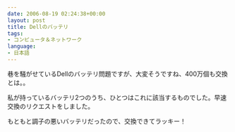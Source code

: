 ```yaml
---
date: 2006-08-19 02:24:38+00:00
layout: post
title: Dellのバッテリ
tags:
- コンピュータ＆ネットワーク
language:
- 日本語
---
```


巷を騒がせているDellのバッテリ問題ですが、大変そうですね、400万個も交換とは。。

私が持っているバッテリ2つのうち、ひとつはこれに該当するものでした。早速交換のリクエストをしました。

もともと調子の悪いバッテリだったので、交換できてラッキー！
